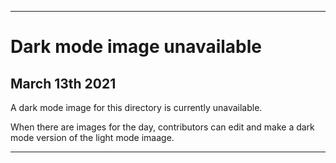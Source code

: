 
***
 
# Dark mode image unavailable

## March 13th 2021

A dark mode image for this directory is currently unavailable.

When there are images for the day, contributors can edit and make a dark mode version of the light mode imaage.

***
